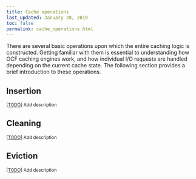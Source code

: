 ```yaml
---
title: Cache operations
last_updated: January 28, 2019
toc: false
permalink: cache_operations.html
---
```


There are several basic operations upon which the entire caching logic
is constructed. Getting familiar with them is essential to understanding
how OCF caching engines work, and how individual I/O requests are handled
depending on the current cache state. The following section provides
a brief introduction to these operations.

## Insertion
<small>[[TODO](/authoring.html)] Add description</small>

## Cleaning
<small>[[TODO](/authoring.html)] Add description</small>

## Eviction
<small>[[TODO](/authoring.html)] Add description</small>

